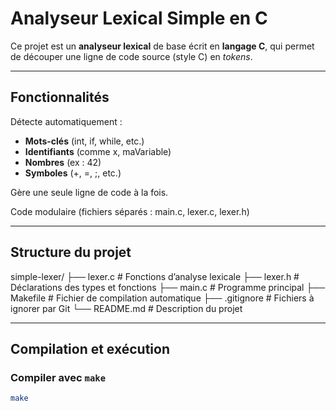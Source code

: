 # Analyseur Lexical Simple en C

Ce projet est un **analyseur lexical** de base écrit en **langage C**, qui permet de découper une ligne de code source (style C) en *tokens*.

---

## Fonctionnalités

Détecte automatiquement :
- **Mots-clés** (int, if, while, etc.)
- **Identifiants** (comme x, maVariable)
- **Nombres** (ex : 42)
- **Symboles** (+, =, ;, etc.)

Gère une seule ligne de code à la fois.

Code modulaire (fichiers séparés : main.c, lexer.c, lexer.h)

---

##  Structure du projet

simple-lexer/
├── lexer.c        # Fonctions d’analyse lexicale
├── lexer.h        # Déclarations des types et fonctions
├── main.c         # Programme principal
├── Makefile       # Fichier de compilation automatique
├── .gitignore     # Fichiers à ignorer par Git
└── README.md      # Description du projet

---

## Compilation et exécution

### Compiler avec `make`

```bash
make